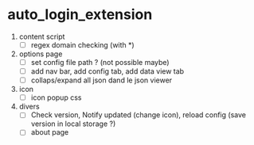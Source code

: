 # auto_login_extension

1. content script
    - [ ] regex domain checking (with *)
2. options page
    - [ ] set config file path ? (not possible maybe)
    - [ ] add nav bar, add config tab, add data view tab
    - [ ] collaps/expand all json dand le json viewer
3. icon
    - [ ] icon popup css
4. divers
    - [ ] Check version, Notify updated (change icon), reload config (save version in local storage ?)
    - [ ] about page